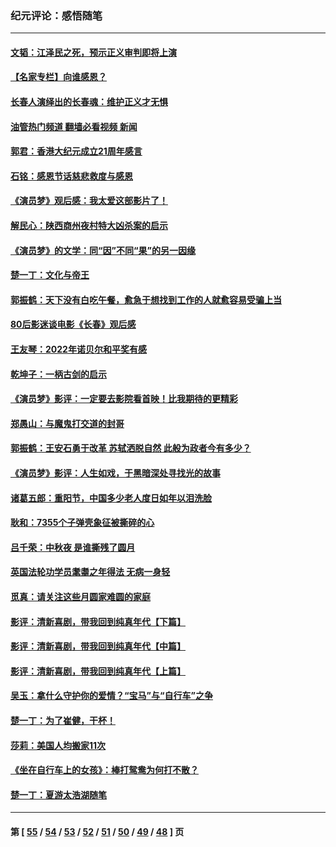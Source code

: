 ### 纪元评论：感悟随笔
---
#### [文韬：江泽民之死，预示正义审判即将上演](../../pages/nsc1035/n13877698.md?12080330) 
#### [【名家专栏】向谁感恩？](../../pages/nsc1035/n13873797.md?12080330) 
#### [长春人演绎出的长春魂：维护正义才无惧](../../pages/nsc1035/n13871764.md?12080330) 
#### [油管热门频道 翻墙必看视频 新闻](ok?12080330)
#### [郭君：香港大纪元成立21周年感言](../../pages/nsc1035/n13871269.md?12080330) 
#### [石铭：感恩节话慈悲救度与感恩](../../pages/nsc1035/n13869863.md?12080330) 
#### [《演员梦》观后感：我太爱这部影片了！](../../pages/nsc1035/n13866783.md?12080330) 
#### [解民心：陕西商州夜村特大凶杀案的启示](../../pages/nsc1035/n13865339.md?12080330) 
#### [《演员梦》的文学：同“因”不同“果”的另一因缘](../../pages/nsc1035/n13863930.md?12080330) 
#### [楚一丁：文化与帝王](../../pages/nsc1035/n13863143.md?12080330) 
#### [郭振鹤：天下没有白吃午餐，愈急于想找到工作的人就愈容易受骗上当](../../pages/nsc1035/n13860772.md?12080330) 
#### [80后影迷谈电影《长春》观后感](../../pages/nsc1035/n13852708.md?12080330) 
#### [王友琴：2022年诺贝尔和平奖有感](../../pages/nsc1035/n13848079.md?12080330) 
#### [乾坤子：一柄古剑的启示](../../pages/nsc1035/n13841954.md?12080330) 
#### [《演员梦》影评：一定要去影院看首映！比我期待的更精彩](../../pages/nsc1035/n13840865.md?12080330) 
#### [郑愚山：与魔鬼打交道的封哥](../../pages/nsc1035/n13840314.md?12080330) 
#### [郭振鹤：王安石勇于改革 苏轼洒脱自然 此般为政者今有多少？](../../pages/nsc1035/n13836901.md?12080330) 
#### [《演员梦》影评：人生如戏，于黑暗深处寻找光的故事](../../pages/nsc1035/n13832182.md?12080330) 
#### [诸葛五郎：重阳节，中国多少老人度日如年以泪洗脸](../../pages/nsc1035/n13831696.md?12080330) 
#### [耿和：7355个子弹壳象征被撕碎的心](../../pages/nsc1035/n13830612.md?12080330) 
#### [吕千荣：中秋夜 是谁撕残了圆月](../../pages/nsc1035/n13824365.md?12080330) 
#### [英国法轮功学员耄耋之年得法 无病一身轻](../../pages/nsc1035/n13821415.md?12080330) 
#### [觅真：请关注这些月圆家难圆的家庭](../../pages/nsc1035/n13817374.md?12080330) 
#### [影评：清新喜剧，带我回到纯真年代【下篇】](../../pages/nsc1035/n13806698.md?12080330) 
#### [影评：清新喜剧，带我回到纯真年代【中篇】](../../pages/nsc1035/n13806120.md?12080330) 
#### [影评：清新喜剧，带我回到纯真年代【上篇】](../../pages/nsc1035/n13805467.md?12080330) 
#### [吴玉：拿什么守护你的爱情？“宝马”与“自行车”之争](../../pages/nsc1035/n13804482.md?12080330) 
#### [楚一丁：为了崔健，干杯！](../../pages/nsc1035/n13802006.md?12080330) 
#### [莎莉：美国人均搬家11次](../../pages/nsc1035/n13801777.md?12080330) 
#### [《坐在自行车上的女孩》：棒打鸳鸯为何打不散？](../../pages/nsc1035/n13799272.md?12080330) 
#### [楚一丁：夏游太浩湖随笔](../../pages/nsc1035/n13796515.md?12080330) 

---
#### 第 [ [55](./55.md?12080330) / [54](./54.md?12080330) / [53](./53.md?12080330) / [52](./52.md?12080330) / [51](./51.md?12080330) / [50](./50.md?12080330) / [49](./49.md?12080330) / [48](./48.md?12080330) ] 页

